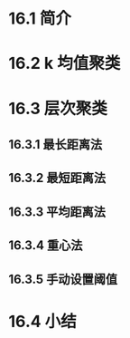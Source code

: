 <!-- code_chunk_output -->

# 16.1 简介

# 16.2 k 均值聚类

# 16.3 层次聚类

## 16.3.1 最长距离法

## 16.3.2 最短距离法

## 16.3.3 平均距离法

## 16.3.4 重心法

## 16.3.5 手动设置阈值

# 16.4 小结
